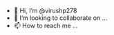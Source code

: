 - 👋 Hi, I’m @virushp278
- 💞️ I’m looking to collaborate on ...
- 📫 How to reach me ...

<!---
virushp278/virushp278 is a ✨ special ✨ repository because its `README.md` (this file) appears on your GitHub profile.
You can click the Preview link to take a look at your changes.
--->
